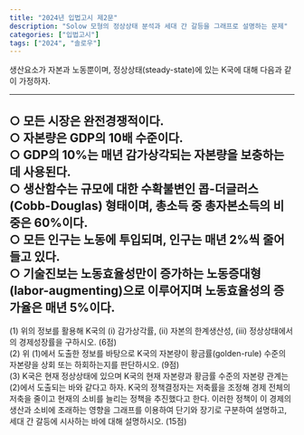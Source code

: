 ```yaml
---
title: "2024년 입법고시 제2문"
description: "Solow 모형의 정상상태 분석과 세대 간 갈등을 그래프로 설명하는 문제"
categories: ["입법고시"]
tags: ["2024", "솔로우"]
---
```


생산요소가 자본과 노동뿐이며, 정상상태(steady-state)에 있는 K국에 대해 다음과 같이 가정하자.

---
○ 모든 시장은 완전경쟁적이다.  
○ 자본량은 GDP의 10배 수준이다.  
○ GDP의 10%는 매년 감가상각되는 자본량을 보충하는 데 사용된다.  
○ 생산함수는 규모에 대한 수확불변인 콥-더글러스(Cobb-Douglas) 형태이며, 총소득 중 총자본소득의 비중은 60%이다.  
○ 모든 인구는 노동에 투입되며, 인구는 매년 2%씩 줄어들고 있다.  
○ 기술진보는 노동효율성만이 증가하는 노동증대형(labor-augmenting)으로 이루어지며 노동효율성의 증가율은 매년 5%이다.
---

(1) 위의 정보를 활용해 K국의 (i) 감가상각률, (ii) 자본의 한계생산성, (iii) 정상상태에서의 경제성장률을 구하시오. (6점)  
(2) 위 (1)에서 도출한 정보를 바탕으로 K국의 자본량이 황금률(golden-rule) 수준의 자본량을 상회 또는 하회하는지를 판단하시오. (9점)  
(3) K국은 현재 정상상태에 있으며 K국의 현재 자본량과 황금률 수준의 자본량 관계는 (2)에서 도출되는 바와 같다고 하자. K국의 정책결정자는 저축률을 조정해 경제 전체의 저축을 줄이고 현재의 소비를 늘리는 정책을 추진했다고 한다. 이러한 정책이 이 경제의 생산과 소비에 초래하는 영향을 그래프를 이용하여 단기와 장기로 구분하여 설명하고, 세대 간 갈등에 시사하는 바에 대해 설명하시오. (15점)
